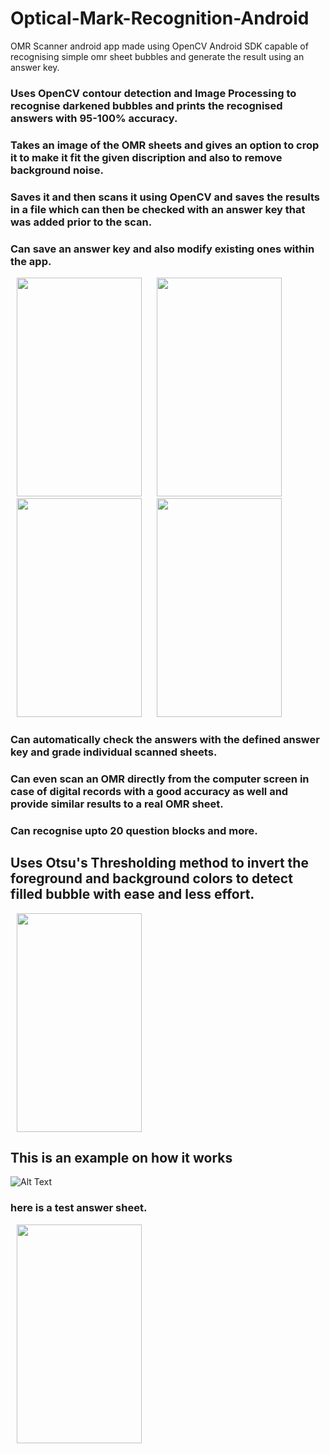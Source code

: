 # Optical-Mark-Recognition-Android

OMR Scanner android app made using OpenCV Android SDK capable of recognising simple omr sheet bubbles and generate the result using an answer key.

### Uses OpenCV contour detection and Image Processing to recognise darkened bubbles and prints the recognised answers with 95-100% accuracy.
### Takes an image of the OMR sheets and gives an option to crop it to make it fit the given discription and also to remove background noise.
### Saves it and then scans it using OpenCV and saves the results in a file which can then be checked with an answer key that was added prior to the scan.
### Can save an answer key and also modify existing ones within the app.



<p> <img hspace="10" src="https://github.com/NaimParvez/OmrScannerApp/assets/116740784/c7967682-bdea-490f-bf2e-961c9585fa5b" width =200 
  height = 350/>
<img hspace="10" src="https://github.com/NaimParvez/OmrScannerApp/assets/116740784/1a720abe-88bb-4810-bb79-bc81634b43a4" width =200 
  height = 350/>
<img hspace="10" src="https://github.com/NaimParvez/OmrScannerApp/assets/116740784/4f01fb9a-b004-4ef0-9864-f7e11d5e45ec" width =200 
  height = 350/>
<img hspace="10" src="https://github.com/NaimParvez/OmrScannerApp/assets/116740784/446fe286-1358-4541-959a-7825c8d72379" width =200 
  height = 350/>
</p>

### Can automatically check the answers with the defined answer key and grade individual scanned sheets.
### Can even scan an OMR directly from the computer screen in case of digital records with a good accuracy as well and provide similar results to a real OMR sheet.
### Can recognise upto 20 question blocks and more.
##
## Uses Otsu's Thresholding method to invert the foreground and background colors to detect filled bubble with ease and less effort.
<p> <img hspace="10" src="https://github.com/NaimParvez/OmrScannerApp/assets/116740784/1f1a834b-5a5e-42d4-b326-387422f2e0e8
" width =200 
  height = 350/></p>
 
## This is an example on how it works
![Alt Text](https://github.com/NaimParvez/OmrScannerApp/assets/116740784/e2efd093-1582-42ef-a307-d666bd527120)

### here is a test answer sheet.
<p> <img hspace="10" src="https://github.com/NaimParvez/OmrScannerApp/assets/116740784/553110dd-9b88-485c-89d2-3f2319bf6f98
" width =200 
  height = 350/></p>

